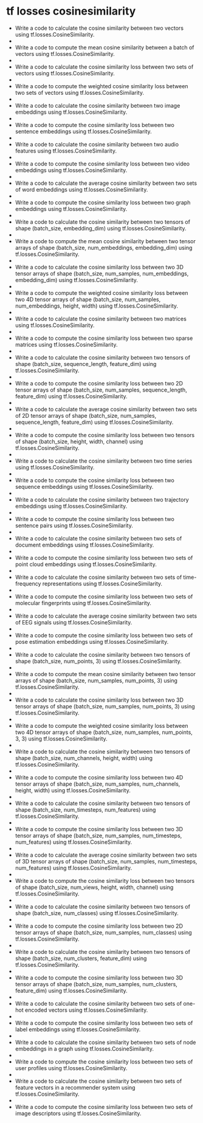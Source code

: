 # tf losses cosinesimilarity

- Write a code to calculate the cosine similarity between two vectors using tf.losses.CosineSimilarity.
- 
- Write a code to compute the mean cosine similarity between a batch of vectors using tf.losses.CosineSimilarity.
- 
- Write a code to calculate the cosine similarity loss between two sets of vectors using tf.losses.CosineSimilarity.
- 
- Write a code to compute the weighted cosine similarity loss between two sets of vectors using tf.losses.CosineSimilarity.
- 
- Write a code to calculate the cosine similarity between two image embeddings using tf.losses.CosineSimilarity.
- 
- Write a code to compute the cosine similarity loss between two sentence embeddings using tf.losses.CosineSimilarity.
- 
- Write a code to calculate the cosine similarity between two audio features using tf.losses.CosineSimilarity.
- 
- Write a code to compute the cosine similarity loss between two video embeddings using tf.losses.CosineSimilarity.
- 
- Write a code to calculate the average cosine similarity between two sets of word embeddings using tf.losses.CosineSimilarity.
- 
- Write a code to compute the cosine similarity loss between two graph embeddings using tf.losses.CosineSimilarity.
- 
- Write a code to calculate the cosine similarity between two tensors of shape (batch_size, embedding_dim) using tf.losses.CosineSimilarity.
- 
- Write a code to compute the mean cosine similarity between two tensor arrays of shape (batch_size, num_embeddings, embedding_dim) using tf.losses.CosineSimilarity.
- 
- Write a code to calculate the cosine similarity loss between two 3D tensor arrays of shape (batch_size, num_samples, num_embeddings, embedding_dim) using tf.losses.CosineSimilarity.
- 
- Write a code to compute the weighted cosine similarity loss between two 4D tensor arrays of shape (batch_size, num_samples, num_embeddings, height, width) using tf.losses.CosineSimilarity.
- 
- Write a code to calculate the cosine similarity between two matrices using tf.losses.CosineSimilarity.
- 
- Write a code to compute the cosine similarity loss between two sparse matrices using tf.losses.CosineSimilarity.
- 
- Write a code to calculate the cosine similarity between two tensors of shape (batch_size, sequence_length, feature_dim) using tf.losses.CosineSimilarity.
- 
- Write a code to compute the cosine similarity loss between two 2D tensor arrays of shape (batch_size, num_samples, sequence_length, feature_dim) using tf.losses.CosineSimilarity.
- 
- Write a code to calculate the average cosine similarity between two sets of 2D tensor arrays of shape (batch_size, num_samples, sequence_length, feature_dim) using tf.losses.CosineSimilarity.
- 
- Write a code to compute the cosine similarity loss between two tensors of shape (batch_size, height, width, channel) using tf.losses.CosineSimilarity.
- 
- Write a code to calculate the cosine similarity between two time series using tf.losses.CosineSimilarity.
- 
- Write a code to compute the cosine similarity loss between two sequence embeddings using tf.losses.CosineSimilarity.
- 
- Write a code to calculate the cosine similarity between two trajectory embeddings using tf.losses.CosineSimilarity.
- 
- Write a code to compute the cosine similarity loss between two sentence pairs using tf.losses.CosineSimilarity.
- 
- Write a code to calculate the cosine similarity between two sets of document embeddings using tf.losses.CosineSimilarity.
- 
- Write a code to compute the cosine similarity loss between two sets of point cloud embeddings using tf.losses.CosineSimilarity.
- 
- Write a code to calculate the cosine similarity between two sets of time-frequency representations using tf.losses.CosineSimilarity.
- 
- Write a code to compute the cosine similarity loss between two sets of molecular fingerprints using tf.losses.CosineSimilarity.
- 
- Write a code to calculate the average cosine similarity between two sets of EEG signals using tf.losses.CosineSimilarity.
- 
- Write a code to compute the cosine similarity loss between two sets of pose estimation embeddings using tf.losses.CosineSimilarity.
- 
- Write a code to calculate the cosine similarity between two tensors of shape (batch_size, num_points, 3) using tf.losses.CosineSimilarity.
- 
- Write a code to compute the mean cosine similarity between two tensor arrays of shape (batch_size, num_samples, num_points, 3) using tf.losses.CosineSimilarity.
- 
- Write a code to calculate the cosine similarity loss between two 3D tensor arrays of shape (batch_size, num_samples, num_points, 3) using tf.losses.CosineSimilarity.
- 
- Write a code to compute the weighted cosine similarity loss between two 4D tensor arrays of shape (batch_size, num_samples, num_points, 3, 3) using tf.losses.CosineSimilarity.
- 
- Write a code to calculate the cosine similarity between two tensors of shape (batch_size, num_channels, height, width) using tf.losses.CosineSimilarity.
- 
- Write a code to compute the cosine similarity loss between two 4D tensor arrays of shape (batch_size, num_samples, num_channels, height, width) using tf.losses.CosineSimilarity.
- 
- Write a code to calculate the cosine similarity between two tensors of shape (batch_size, num_timesteps, num_features) using tf.losses.CosineSimilarity.
- 
- Write a code to compute the cosine similarity loss between two 3D tensor arrays of shape (batch_size, num_samples, num_timesteps, num_features) using tf.losses.CosineSimilarity.
- 
- Write a code to calculate the average cosine similarity between two sets of 3D tensor arrays of shape (batch_size, num_samples, num_timesteps, num_features) using tf.losses.CosineSimilarity.
- 
- Write a code to compute the cosine similarity loss between two tensors of shape (batch_size, num_views, height, width, channel) using tf.losses.CosineSimilarity.
- 
- Write a code to calculate the cosine similarity between two tensors of shape (batch_size, num_classes) using tf.losses.CosineSimilarity.
- 
- Write a code to compute the cosine similarity loss between two 2D tensor arrays of shape (batch_size, num_samples, num_classes) using tf.losses.CosineSimilarity.
- 
- Write a code to calculate the cosine similarity between two tensors of shape (batch_size, num_clusters, feature_dim) using tf.losses.CosineSimilarity.
- 
- Write a code to compute the cosine similarity loss between two 3D tensor arrays of shape (batch_size, num_samples, num_clusters, feature_dim) using tf.losses.CosineSimilarity.
- 
- Write a code to calculate the cosine similarity between two sets of one-hot encoded vectors using tf.losses.CosineSimilarity.
- 
- Write a code to compute the cosine similarity loss between two sets of label embeddings using tf.losses.CosineSimilarity.
- 
- Write a code to calculate the cosine similarity between two sets of node embeddings in a graph using tf.losses.CosineSimilarity.
- 
- Write a code to compute the cosine similarity loss between two sets of user profiles using tf.losses.CosineSimilarity.
- 
- Write a code to calculate the cosine similarity between two sets of feature vectors in a recommender system using tf.losses.CosineSimilarity.
- 
- Write a code to compute the cosine similarity loss between two sets of image descriptors using tf.losses.CosineSimilarity.